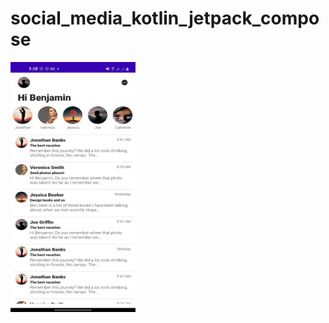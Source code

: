 # social_media_kotlin_jetpack_compose
<img src="app/src/main/res/drawable/photo_2022_12_24_15_09_01.jpg" width="200" height="400" />
